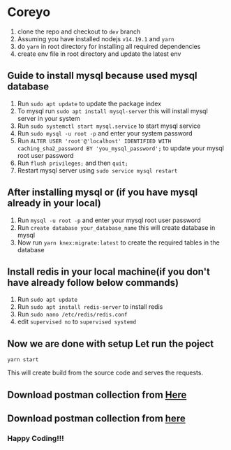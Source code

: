 # Coreyo

1. clone the repo and checkout to `dev` branch
2. Assuming you have installed nodejs `v14.19.1` and `yarn`
3. do `yarn` in root directory for installing all required dependencies
4. create env file in root directory and update the latest env 

## Guide to install mysql because used mysql database
1. Run `sudo apt update` to update the package index
2. To mysql run `sudo apt install mysql-server` this will install mysql server in your system
3. Run `sudo systemctl start mysql.service` to start mysql service
4. Run `sudo mysql -u root -p` and enter your system password
5. Run `ALTER USER 'root'@'localhost' IDENTIFIED WITH caching_sha2_password BY 'you_mysql_password';` to update your mysql root user password
6. Run `flush privileges;` and then `quit;`
7. Restart mysql server using `sudo service mysql restart`

## After installing mysql or (if you have mysql already in your local)
1. Run `mysql -u root -p` and enter your mysql root user password
2. Run `create database your_database_name` this will create database in mysql 
3. Now run `yarn knex:migrate:latest` to create the required tables in the database

## Install redis in your local machine(if you don't have already follow below commands)
1. Run `sudo apt update`
2. Run `sudo apt install redis-server` to install redis
3. Run `sudo nano /etc/redis/redis.conf` 
4. edit `supervised no` to `supervised systemd`

## Now we are done with setup Let run the poject
```
yarn start
```

This will create build from the source code and serves the requests.

## Download postman collection from [Here](https://www.getpostman.com/collections/78aeec678e3f25e7388d)

## Download postman collection from [here](https://documenter.getpostman.com/view/17725459/VUqrNcYh)

### Happy Coding!!!
